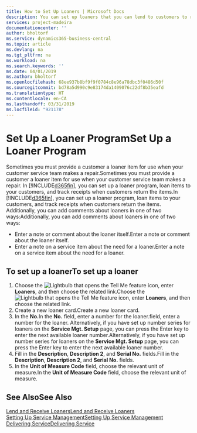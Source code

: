 ```yaml
---
title: How to Set Up Loaners | Microsoft Docs
description: You can set up loaners that you can lend to customers to replace service items while they are in service.
services: project-madeira
documentationcenter: ''
author: bholtorf
ms.service: dynamics365-business-central
ms.topic: article
ms.devlang: na
ms.tgt_pltfrm: na
ms.workload: na
ms.search.keywords: ''
ms.date: 04/01/2019
ms.author: bholtorf
ms.openlocfilehash: 68ee937b8bf9f9f0784c8e96a78dbc3f0486d50f
ms.sourcegitcommit: bd78a5d990c9e83174da1409076c22df8b35eafd
ms.translationtype: HT
ms.contentlocale: en-CA
ms.lasthandoff: 03/31/2019
ms.locfileid: "921178"
---
```

# <a name="set-up-a-loaner-program"></a><span data-ttu-id="4fa0f-103">Set Up a Loaner Program</span><span class="sxs-lookup"><span data-stu-id="4fa0f-103">Set Up a Loaner Program</span></span>
<span data-ttu-id="4fa0f-104">Sometimes you must provide a customer a loaner item for use when your customer service team makes a repair.</span><span class="sxs-lookup"><span data-stu-id="4fa0f-104">Sometimes you must provide a customer a loaner item for use when your customer service team makes a repair.</span></span> <span data-ttu-id="4fa0f-105">In [!INCLUDE[d365fin](includes/d365fin_md.md)], you can set up a loaner program, loan items to your customers, and track receipts when customers return the items.</span><span class="sxs-lookup"><span data-stu-id="4fa0f-105">In [!INCLUDE[d365fin](includes/d365fin_md.md)], you can set up a loaner program, loan items to your customers, and track receipts when customers return the items.</span></span> <span data-ttu-id="4fa0f-106">Additionally, you can add comments about loaners in one of two ways:</span><span class="sxs-lookup"><span data-stu-id="4fa0f-106">Additionally, you can add comments about loaners in one of two ways:</span></span>  
  
* <span data-ttu-id="4fa0f-107">Enter a note or comment about the loaner itself.</span><span class="sxs-lookup"><span data-stu-id="4fa0f-107">Enter a note or comment about the loaner itself.</span></span>  
* <span data-ttu-id="4fa0f-108">Enter a note on a service item about the need for a loaner.</span><span class="sxs-lookup"><span data-stu-id="4fa0f-108">Enter a note on a service item about the need for a loaner.</span></span>  

## <a name="to-set-up-a-loaner"></a><span data-ttu-id="4fa0f-109">To set up a loaner</span><span class="sxs-lookup"><span data-stu-id="4fa0f-109">To set up a loaner</span></span>  
1. <span data-ttu-id="4fa0f-110">Choose the ![Lightbulb that opens the Tell Me feature](media/ui-search/search_small.png "Tell me what you want to do") icon, enter **Loaners**, and then choose the related link.</span><span class="sxs-lookup"><span data-stu-id="4fa0f-110">Choose the ![Lightbulb that opens the Tell Me feature](media/ui-search/search_small.png "Tell me what you want to do") icon, enter **Loaners**, and then choose the related link.</span></span>  
2. <span data-ttu-id="4fa0f-111">Create a new loaner card.</span><span class="sxs-lookup"><span data-stu-id="4fa0f-111">Create a new loaner card.</span></span> 
3. <span data-ttu-id="4fa0f-112">In the **No.**</span><span class="sxs-lookup"><span data-stu-id="4fa0f-112">In the **No.**</span></span> <span data-ttu-id="4fa0f-113">field, enter a number for the loaner.</span><span class="sxs-lookup"><span data-stu-id="4fa0f-113">field, enter a number for the loaner.</span></span> <span data-ttu-id="4fa0f-114">Alternatively, if you have set up number series for loaners on the **Service Mgt. Setup** page, you can press the Enter key to enter the next available loaner number.</span><span class="sxs-lookup"><span data-stu-id="4fa0f-114">Alternatively, if you have set up number series for loaners on the **Service Mgt. Setup** page, you can press the Enter key to enter the next available loaner number.</span></span>  
4. <span data-ttu-id="4fa0f-115">Fill in the **Description**, **Description 2**, and **Serial No.** fields.</span><span class="sxs-lookup"><span data-stu-id="4fa0f-115">Fill in the **Description**, **Description 2**, and **Serial No.** fields.</span></span>  
5. <span data-ttu-id="4fa0f-116">In the **Unit of Measure Code** field, choose the relevant unit of measure.</span><span class="sxs-lookup"><span data-stu-id="4fa0f-116">In the **Unit of Measure Code** field, choose the relevant unit of measure.</span></span>  
  
## <a name="see-also"></a><span data-ttu-id="4fa0f-117">See Also</span><span class="sxs-lookup"><span data-stu-id="4fa0f-117">See Also</span></span>
[<span data-ttu-id="4fa0f-118">Lend and Receive Loaners</span><span class="sxs-lookup"><span data-stu-id="4fa0f-118">Lend and Receive Loaners</span></span>](service-how-to-lend-receive-loaners.md)  
[<span data-ttu-id="4fa0f-119">Setting Up Service Management</span><span class="sxs-lookup"><span data-stu-id="4fa0f-119">Setting Up Service Management</span></span>](service-setup-service.md)  
[<span data-ttu-id="4fa0f-120">Delivering Service</span><span class="sxs-lookup"><span data-stu-id="4fa0f-120">Delivering Service</span></span>](service-deliver-service.md)  

